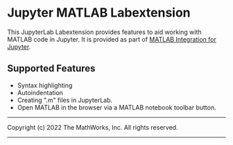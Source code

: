 # Jupyter MATLAB Labextension

This JupyterLab Labextension provides features to aid working
with MATLAB code in Jupyter. It is provided as
part of [MATLAB Integration for Jupyter](../../README.md).

## Supported Features
* Syntax highlighting
* Autoindentation
* Creating ".m" files in JupyterLab. 
* Open MATLAB in the browser via a MATLAB notebook toolbar button.

----

Copyright (c) 2022 The MathWorks, Inc. All rights reserved.

----
